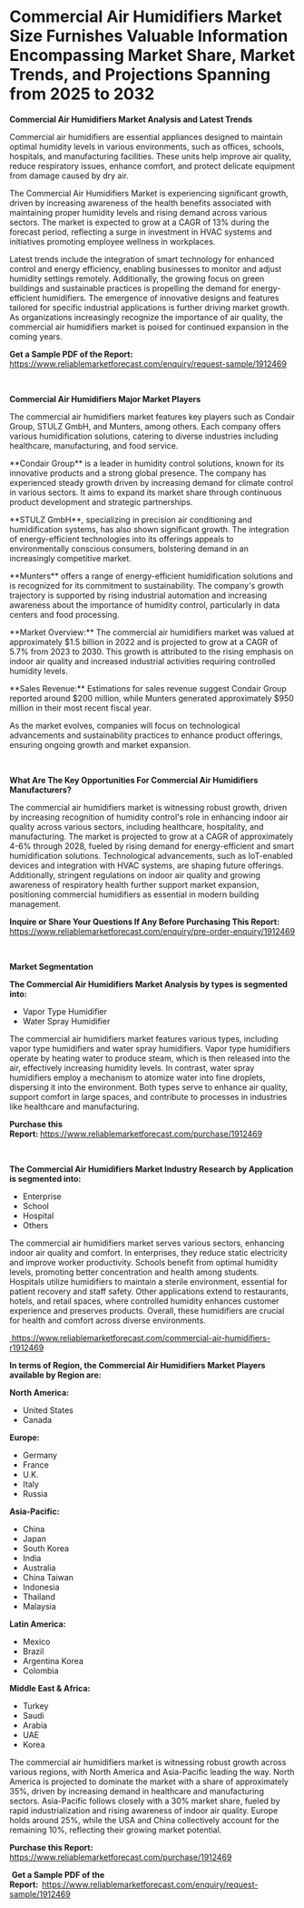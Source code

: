 <p><h1>Commercial Air Humidifiers Market Size Furnishes Valuable Information Encompassing Market Share, Market Trends, and Projections Spanning from 2025 to 2032</h1></p><p><strong>Commercial Air Humidifiers Market Analysis and Latest Trends</strong></p>
<p><p>Commercial air humidifiers are essential appliances designed to maintain optimal humidity levels in various environments, such as offices, schools, hospitals, and manufacturing facilities. These units help improve air quality, reduce respiratory issues, enhance comfort, and protect delicate equipment from damage caused by dry air.</p><p>The Commercial Air Humidifiers Market is experiencing significant growth, driven by increasing awareness of the health benefits associated with maintaining proper humidity levels and rising demand across various sectors. The market is expected to grow at a CAGR of 13% during the forecast period, reflecting a surge in investment in HVAC systems and initiatives promoting employee wellness in workplaces.</p><p>Latest trends include the integration of smart technology for enhanced control and energy efficiency, enabling businesses to monitor and adjust humidity settings remotely. Additionally, the growing focus on green buildings and sustainable practices is propelling the demand for energy-efficient humidifiers. The emergence of innovative designs and features tailored for specific industrial applications is further driving market growth. As organizations increasingly recognize the importance of air quality, the commercial air humidifiers market is poised for continued expansion in the coming years.</p></p>
<p><strong>Get a Sample PDF of the Report:&nbsp;</strong> <a href="https://www.reliablemarketforecast.com/enquiry/request-sample/1912469?utm_campaign=2866&utm_medium=2&utm_source=Github&utm_content=ia&utm_term=12042025&utm_id=commercial-air-humidifiers">https://www.reliablemarketforecast.com/enquiry/request-sample/1912469</a></p>
<p>&nbsp;</p>
<p><strong>Commercial Air Humidifiers Major Market Players</strong></p>
<p><p>The commercial air humidifiers market features key players such as Condair Group, STULZ GmbH, and Munters, among others. Each company offers various humidification solutions, catering to diverse industries including healthcare, manufacturing, and food service.</p><p>**Condair Group** is a leader in humidity control solutions, known for its innovative products and a strong global presence. The company has experienced steady growth driven by increasing demand for climate control in various sectors. It aims to expand its market share through continuous product development and strategic partnerships.</p><p>**STULZ GmbH**, specializing in precision air conditioning and humidification systems, has also shown significant growth. The integration of energy-efficient technologies into its offerings appeals to environmentally conscious consumers, bolstering demand in an increasingly competitive market.</p><p>**Munters** offers a range of energy-efficient humidification solutions and is recognized for its commitment to sustainability. The company's growth trajectory is supported by rising industrial automation and increasing awareness about the importance of humidity control, particularly in data centers and food processing. </p><p>**Market Overview:** The commercial air humidifiers market was valued at approximately $1.5 billion in 2022 and is projected to grow at a CAGR of 5.7% from 2023 to 2030. This growth is attributed to the rising emphasis on indoor air quality and increased industrial activities requiring controlled humidity levels.</p><p>**Sales Revenue:** Estimations for sales revenue suggest Condair Group reported around $200 million, while Munters generated approximately $950 million in their most recent fiscal year.</p><p>As the market evolves, companies will focus on technological advancements and sustainability practices to enhance product offerings, ensuring ongoing growth and market expansion.</p></p>
<p>&nbsp;</p>
<p><strong>What Are The Key Opportunities For Commercial Air Humidifiers Manufacturers?</strong></p>
<p><p>The commercial air humidifiers market is witnessing robust growth, driven by increasing recognition of humidity control's role in enhancing indoor air quality across various sectors, including healthcare, hospitality, and manufacturing. The market is projected to grow at a CAGR of approximately 4-6% through 2028, fueled by rising demand for energy-efficient and smart humidification solutions. Technological advancements, such as IoT-enabled devices and integration with HVAC systems, are shaping future offerings. Additionally, stringent regulations on indoor air quality and growing awareness of respiratory health further support market expansion, positioning commercial humidifiers as essential in modern building management.</p></p>
<p><strong>Inquire or Share Your Questions If Any Before Purchasing This Report:</strong> <a href="https://www.reliablemarketforecast.com/enquiry/pre-order-enquiry/1912469?utm_campaign=2866&utm_medium=2&utm_source=Github&utm_content=ia&utm_term=12042025&utm_id=commercial-air-humidifiers">https://www.reliablemarketforecast.com/enquiry/pre-order-enquiry/1912469</a></p>
<p>&nbsp;</p>
<p><strong>Market Segmentation</strong></p>
<p><strong>The Commercial Air Humidifiers Market Analysis by types is segmented into:</strong></p>
<p><ul><li>Vapor Type Humidifier</li><li>Water Spray Humidifier</li></ul></p>
<p><p>The commercial air humidifiers market features various types, including vapor type humidifiers and water spray humidifiers. Vapor type humidifiers operate by heating water to produce steam, which is then released into the air, effectively increasing humidity levels. In contrast, water spray humidifiers employ a mechanism to atomize water into fine droplets, dispersing it into the environment. Both types serve to enhance air quality, support comfort in large spaces, and contribute to processes in industries like healthcare and manufacturing.</p></p>
<p><strong>Purchase this Report:&nbsp;</strong><a href="https://www.reliablemarketforecast.com/purchase/1912469?utm_campaign=2866&utm_medium=2&utm_source=Github&utm_content=ia&utm_term=12042025&utm_id=commercial-air-humidifiers">https://www.reliablemarketforecast.com/purchase/1912469</a></p>
<p>&nbsp;</p>
<p><strong>The Commercial Air Humidifiers Market Industry Research by Application is segmented into:</strong></p>
<p><ul><li>Enterprise</li><li>School</li><li>Hospital</li><li>Others</li></ul></p>
<p><p>The commercial air humidifiers market serves various sectors, enhancing indoor air quality and comfort. In enterprises, they reduce static electricity and improve worker productivity. Schools benefit from optimal humidity levels, promoting better concentration and health among students. Hospitals utilize humidifiers to maintain a sterile environment, essential for patient recovery and staff safety. Other applications extend to restaurants, hotels, and retail spaces, where controlled humidity enhances customer experience and preserves products. Overall, these humidifiers are crucial for health and comfort across diverse environments.</p></p>
<p><a href="https://www.reliablemarketforecast.com/commercial-air-humidifiers-r1912469?utm_campaign=2866&utm_medium=2&utm_source=Github&utm_content=ia&utm_term=12042025&utm_id=commercial-air-humidifiers">&nbsp;https://www.reliablemarketforecast.com/commercial-air-humidifiers-r1912469</a></p>
<p><strong>In terms of Region, the Commercial Air Humidifiers Market Players available by Region are:</strong></p>
<p>
    <p> <strong> North America: </strong>
        <ul>
            <li>United States</li>
            <li>Canada</li>
        </ul>
        </p> 
    <p> <strong> Europe: </strong>
        <ul>
            <li>Germany</li>
            <li>France</li>
            <li>U.K.</li>
            <li>Italy</li>
            <li>Russia</li>
        </ul>
        </p> 
    <p> <strong> Asia-Pacific: </strong>
        <ul>
            <li>China</li>
            <li>Japan</li>
            <li>South Korea</li>
            <li>India</li>
            <li>Australia</li>
            <li>China Taiwan</li>
            <li>Indonesia</li>
            <li>Thailand</li>
            <li>Malaysia</li>
        </ul>
        </p> 
    <p> <strong> Latin America: </strong>
        <ul>
            <li>Mexico</li>
            <li>Brazil</li>
            <li>Argentina Korea</li>
            <li>Colombia</li>
        </ul>
        </p> 
    <p> <strong> Middle East & Africa: </strong>
        <ul>
            <li>Turkey</li>
            <li>Saudi</li>
            <li>Arabia</li>
            <li>UAE</li>
            <li>Korea</li>
        </ul>
    </p>
    </p>
<p><p>The commercial air humidifiers market is witnessing robust growth across various regions, with North America and Asia-Pacific leading the way. North America is projected to dominate the market with a share of approximately 35%, driven by increasing demand in healthcare and manufacturing sectors. Asia-Pacific follows closely with a 30% market share, fueled by rapid industrialization and rising awareness of indoor air quality. Europe holds around 25%, while the USA and China collectively account for the remaining 10%, reflecting their growing market potential.</p></p>
<p><strong>Purchase this Report: </strong><a href="https://www.reliablemarketforecast.com/purchase/1912469?utm_campaign=2866&utm_medium=2&utm_source=Github&utm_content=ia&utm_term=12042025&utm_id=commercial-air-humidifiers">https://www.reliablemarketforecast.com/purchase/1912469</a></p>
<p>&nbsp;<strong>Get a Sample PDF of the Report:&nbsp;&nbsp;</strong><a href="https://www.reliablemarketforecast.com/enquiry/request-sample/1912469?utm_campaign=2866&utm_medium=2&utm_source=Github&utm_content=ia&utm_term=12042025&utm_id=commercial-air-humidifiers">https://www.reliablemarketforecast.com/enquiry/request-sample/1912469</a></p>
<p><strong></strong></p>
<p><p></p><p></p><p></p></p>